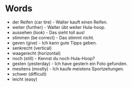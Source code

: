 #  Words

- der Reifen  (car tire) - Walter kauft einen Reifen.
- weiter (further) - Walter übt weiter Hula-hoop.
- aussehen (look) - Das sieht toll aus!
- stimmen (be correct) - Das stimmt nicht.
- geven (give) - Ich kann gute Tipps geben.
- senkrecht (vertical)
- waagerecht (horizontal)
- noch (still) - Kennst du noch Hula-Hoop?
- gesten (yesterday) - Ich have gestern ein Foto gefunden.
- mesitens (mostly) - Ich kaufe meistens Sportzeitungen.
- schwer (difficult)
- leicht (easy)
